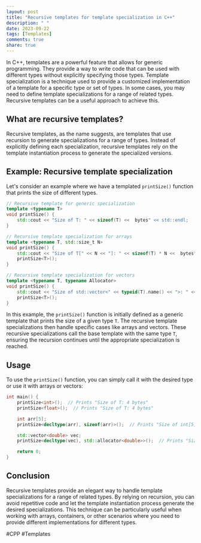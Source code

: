 ```yaml
---
layout: post
title: "Recursive templates for template specialization in C++"
description: " "
date: 2023-09-22
tags: [Templates]
comments: true
share: true
---
```


In C++, templates are a powerful feature that allows for generic programming. They provide a way to write code that can be used with different types without explicitly specifying those types. Template specialization is a technique used to provide a customized implementation of a template for a specific type or set of types. In some cases, you may need to define template specializations for a range of related types. Recursive templates can be a useful approach to achieve this.

## What are recursive templates?

Recursive templates, as the name suggests, are templates that use recursion to generate specializations for a range of types. Instead of explicitly defining each specialization, recursive templates rely on the template instantiation process to generate the specialized versions.

## Example: Recursive template specialization

Let's consider an example where we have a templated `printSize()` function that prints the size of different types.

```cpp
// Recursive template for generic specialization
template <typename T>
void printSize() {
    std::cout << "Size of T: " << sizeof(T) <<  bytes" << std::endl;
}

// Recursive template specialization for arrays
template <typename T, std::size_t N>
void printSize() {
    std::cout << "Size of T[" << N << "]: " << sizeof(T) * N <<  bytes" << std::endl;
    printSize<T>();
}

// Recursive template specialization for vectors
template <typename T, typename Allocator>
void printSize() {
    std::cout << "Size of std::vector<" << typeid(T).name() << ">: " << sizeof(std::vector<T, Allocator>) <<  bytes" << std::endl;
    printSize<T>();
}
```

In this example, the `printSize()` function is initially defined as a generic template that prints the size of a given type `T`. The recursive template specializations then handle specific cases like arrays and vectors. These recursive specializations call the base template with the same type `T`, ensuring the recursion continues until the appropriate specialization is reached.

## Usage

To use the `printSize()` function, you can simply call it with the desired type or use it with arrays or vectors:

```cpp
int main() {
    printSize<int>();  // Prints "Size of T: 4 bytes"
    printSize<float>();  // Prints "Size of T: 4 bytes"

    int arr[5];
    printSize<decltype(arr), sizeof(arr)>();  // Prints "Size of int[5]: 20 bytes"

    std::vector<double> vec;
    printSize<decltype(vec), std::allocator<double>>();  // Prints "Size of std::vector<double>: 24 bytes"

    return 0;
}
```

## Conclusion

Recursive templates provide an elegant way to handle template specializations for a range of related types. By relying on recursion, you can avoid repetitive code and let the template instantiation process generate the desired specializations. This technique can be particularly useful when working with arrays, containers, or other scenarios where you need to provide different implementations for different types.

#CPP #Templates